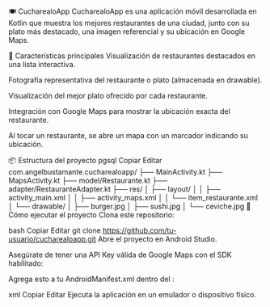 🍽️ CucharealoApp
CucharealoApp es una aplicación móvil desarrollada en Kotlin que muestra los mejores restaurantes de una ciudad, junto con su plato más destacado, una imagen referencial y su ubicación en Google Maps.

📱 Características principales
Visualización de restaurantes destacados en una lista interactiva.

Fotografía representativa del restaurante o plato (almacenada en drawable).

Visualización del mejor plato ofrecido por cada restaurante.

Integración con Google Maps para mostrar la ubicación exacta del restaurante.

Al tocar un restaurante, se abre un mapa con un marcador indicando su ubicación.

📦 Estructura del proyecto
pgsql
Copiar
Editar
com.angelbustamante.cucharealoapp/
├── MainActivity.kt
├── MapsActivity.kt
├── model/Restaurante.kt
├── adapter/RestauranteAdapter.kt
├── res/
│   ├── layout/
│   │   ├── activity_main.xml
│   │   ├── activity_maps.xml
│   │   └── item_restaurante.xml
│   └── drawable/
│       ├── burger.jpg
│       ├── sushi.jpg
│       └── ceviche.jpg
🚀 Cómo ejecutar el proyecto
Clona este repositorio:

bash
Copiar
Editar
git clone https://github.com/tu-usuario/cucharealoapp.git
Abre el proyecto en Android Studio.

Asegúrate de tener una API Key válida de Google Maps con el SDK habilitado:

Agrega esto a tu AndroidManifest.xml dentro del <application>:

xml
Copiar
Editar
<meta-data
    android:name="com.google.android.geo.API_KEY"
    android:value="TU_API_KEY_AQUI" />
Ejecuta la aplicación en un emulador o dispositivo físico.
